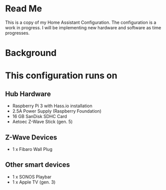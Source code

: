 # Read Me
This is a copy of my Home Assistant Configuration. The configuration is a work in progress. I will be implementing new hardware and software as time progresses.

# Background

# This configuration runs on
## Hub Hardware
* Raspberry Pi 3 with Hass.io installation
* 2.5A Power Supply (Raspberry Foundation)
* 16 GB SanDisk SDHC Card
* Aetoec Z-Wave Stick (gen. 5)

## Z-Wave Devices
* 1 x Fibaro Wall Plug

## Other smart devices
* 1 x SONOS Playbar
* 1 x Apple TV (gen. 3)